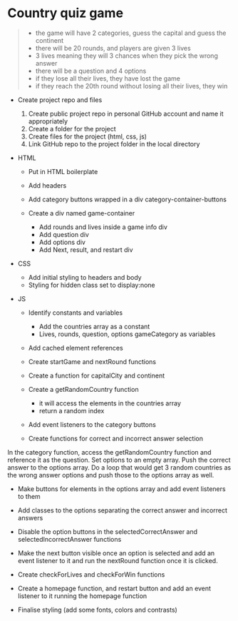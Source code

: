 # Country quiz game

> - the game will have 2 categories, guess the capital and guess the continent
> - there will be 20 rounds, and players are given 3 lives
> - 3 lives meaning they will 3 chances when they pick the wrong answer
> - there will be a question and 4 options 
> - if they lose all their lives, they have lost the game
> - if they reach the 20th round without losing all their lives, they win



- Create project repo and files
    1. Create public project repo in personal GitHub account and name it appropriately
    2.  Create a folder for the project
    3.  Create files for the project (html, css, js)
    4. Link GitHub repo to the project folder in the local directory

- HTML
    - Put in HTML boilerplate 
    - Add headers
    - Add category buttons wrapped in a div category-container-buttons
    
    - Create a div named game-container
        - Add rounds and lives inside a game info div
        - Add question div 
        - Add options div
        - Add Next, result, and restart div

- CSS
    - Add initial styling to headers and body
    - Styling for hidden class set to display:none

- JS
    - Identify constants and variables
        - Add the countries array as a constant
        - Lives, rounds, question, options gameCategory as variables

    - Add cached element references

    - Create startGame and nextRound functions

    - Create a function for capitalCity and continent

    - Create a getRandomCountry function
        - it will access the elements in the countries array
        - return a random index
    
    - Add event listeners to the category buttons

    - Create functions for correct and incorrect answer selection


In the category function, access the getRandomCountry function and reference it as the question. Set options to an empty array. Push the correct answer to the options array. Do a loop that would get 3 random countries as the wrong answer options and push those to the options array as well.


- Make buttons for elements in the options array and add event listeners to them

- Add classes to the options separating the correct answer and incorrect answers 

- Disable the option buttons in the selectedCorrectAnswer and selectedIncorrectAnswer functions

- Make the next button visible once an option is selected and add an event listener to it and run the nextRound function once it is clicked.

- Create checkForLives and checkForWin functions
        
- Create a homepage function, and restart button and add an event listener to it running the homepage function

- Finalise styling (add some fonts, colors and contrasts)

